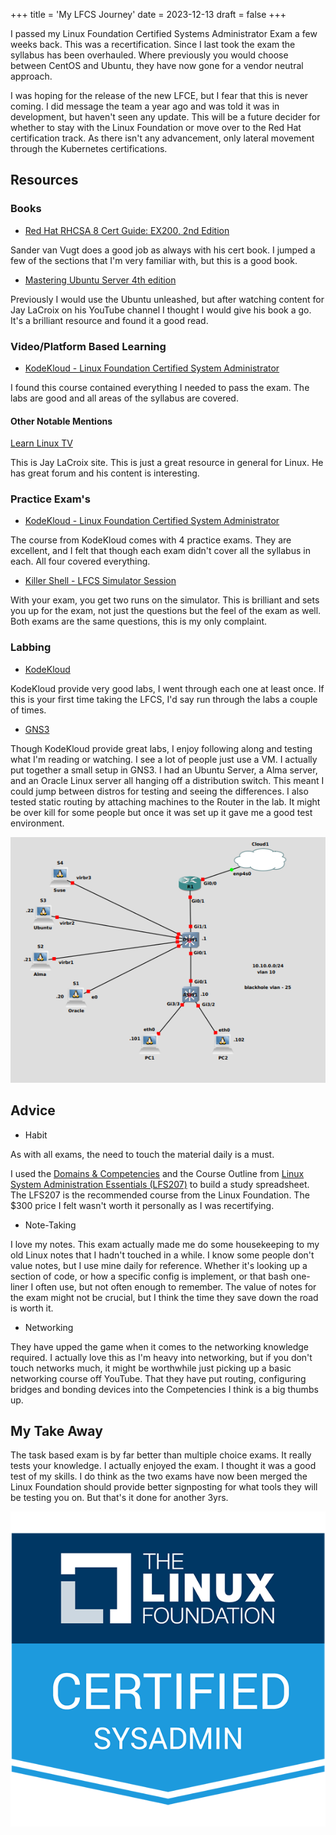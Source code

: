 +++
title = 'My LFCS Journey' 
date  = 2023-12-13
draft = false
+++

I passed my Linux Foundation Certified Systems Administrator Exam a few weeks back. This was a recertification. Since I last took the exam the syllabus has been overhauled. Where previously you would choose between CentOS and Ubuntu, they have now gone for a vendor neutral approach. 

I was hoping for the release of the new LFCE, but I fear that this is never coming. I did message the team a year ago and was told it was in development, but haven't seen any update. This will be a future decider for whether to stay with the Linux Foundation or move over to the Red Hat certification track. As there isn't any advancement, only lateral movement through the Kubernetes certifications.


## Resources ##
### Books ###

* [Red Hat RHCSA 8 Cert Guide: EX200, 2nd Edition](https://www.informit.com/store/red-hat-rhcsa-8-cert-guide-ex200-9780137341627)

Sander van Vugt does a good job as always with his cert book. I jumped a few of the sections that I'm very familiar with, but this is a good book.

* [Mastering Ubuntu Server 4th edition](https://ubuntuserverbook.com/)

Previously I would use the Ubuntu unleashed, but after watching content for Jay LaCroix on his YouTube channel I thought I would give his book a go. It's a brilliant resource and found it a good read.


### Video/Platform Based Learning ###

* [KodeKloud - Linux Foundation Certified System Administrator](https://kodekloud.com/)

I found this course contained everything I needed to pass the exam. The labs are good and all areas of the syllabus are covered.

#### Other Notable Mentions ####

[Learn Linux TV](https://www.learnlinux.tv/)

This is Jay LaCroix site. This is just a great resource in general for Linux. He has great forum and his content is interesting.

### Practice Exam's ###

* [KodeKloud - Linux Foundation Certified System Administrator](https://kodekloud.com/)

The course from KodeKloud comes with 4 practice exams. They are excellent, and I felt that though each exam didn't cover all the syllabus in each. All four covered everything.

* [Killer Shell - LFCS Simulator Session](https://killer.sh)

With your exam, you get two runs on the simulator. This is brilliant and sets you up for the exam, not just the questions but the feel of the exam as well. Both exams are the same questions, this is my only complaint.

### Labbing ###

* [KodeKloud](https://kodekloud.com/)

KodeKloud provide very good labs, I went through each one at least once. If this is your first time taking the LFCS, I'd say run through the labs a couple of times.

* [GNS3](https://gns3.com/)

Though KodeKloud provide great labs, I enjoy following along and testing what I'm reading or watching. I see a lot of people just use a VM. I actually put together a small setup in GNS3. I had an Ubuntu Server, a Alma server, and an Oracle Linux server all hanging off a distribution switch. This meant I could jump between distros for testing and seeing the differences. I also tested static routing by attaching machines to the Router in the lab. It might be over kill for some people but once it was set up it gave me a good test environment.

![GNS3 LFCS Lab Topology](lfcs-lab-top.png)

## Advice ##

* Habit

As with all exams, the need to touch the material daily is a must.

I used the [Domains & Competencies](https://training.linuxfoundation.org/certification/linux-foundation-certified-sysadmin-lfcs/) and the Course Outline from [Linux System Administration Essentials (LFS207)](https://training.linuxfoundation.org/training/linux-system-administration-essentials-lfs207/) to build a study spreadsheet. The LFS207 is the recommended course from the Linux Foundation. The $300 price I felt wasn't worth it personally as I was recertifying.

* Note-Taking

I love my notes. This exam actually made me do some housekeeping to my old Linux notes that I hadn't touched in a while. I know some people don't value notes, but I use mine daily for reference. Whether it's looking up a section of code, or how a specific config is implement, or that bash one-liner I often use, but not often enough to remember. The value of notes for the exam might not be crucial, but I think the time they save down the road is worth it. 

* Networking

They have upped the game when it comes to the networking knowledge required. I actually love this as I'm heavy into networking, but if you don't touch networks much, it might be worthwhile just picking up a basic networking course off YouTube. That they have put routing, configuring bridges and bonding devices into the Competencies I think is a big thumbs up.

## My Take Away ##

The task based exam is by far better than multiple choice exams. It really tests your knowledge. I actually enjoyed the exam. I thought it was a good test of my skills. I do think as the two exams have now been merged the Linux Foundation should provide better signposting for what tools they will be testing you on. But that's it done for another 3yrs.

![Linux Foundation Certified System Administrator](lfcs-badge.png)
